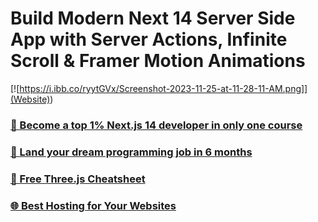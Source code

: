 # Build Modern Next 14 Server Side App with Server Actions, Infinite Scroll & Framer Motion Animations

[![https://i.ibb.co/ryytGVx/Screenshot-2023-11-25-at-11-28-11-AM.png]](Website))

### [🌟 Become a top 1% Next.js 14 developer in only one course](https://jsmastery.pro/next14)
### [🚀 Land your dream programming job in 6 months](https://jsmastery.pro/masterclass)
### [📙 Free Three.js Cheatsheet](https://resource.jsmastery.pro/threejs-cheatsheet)
### [🌐 Best Hosting for Your Websites](https://hostinger.com/javascript10)


